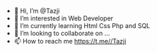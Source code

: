 - 👋 Hi, I’m @Tazji
- 👀 I’m interested in Web Developer
- 🌱 I’m currently learning Html Css Php and SQL
- 💞️ I’m looking to collaborate on ...
- 📫 How to reach me https://t.me//Tazji

<!---
Tazji/Tazji is a ✨ special ✨ repository because its `README.md` (this file) appears on your GitHub profile.
You can click the Preview link to take a look at your changes.
--->
